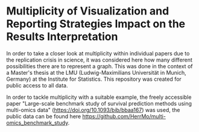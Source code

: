 # Multiplicity of Visualization and Reporting Strategies Impact on the Results Interpretation
In order to take a closer look at multiplicity within individual papers due to the replication crisis in science, it was considered here how many different possibilities there are to represent a graph. This was done in the context of a Master's thesis at the LMU (Ludwig-Maximilians Universität in Munich, Germany) at the Institute for Statistics. This repository was created for public access to all data.  

In order to tackle multiplicity with a suitable example, the freely accessible paper "Large-scale benchmark study of survival prediction methods using multi-omics data" (https://doi.org/10.1093/bib/bbaa167) was used, the public data can be found here https://github.com/HerrMo/multi-omics_benchmark_study.


